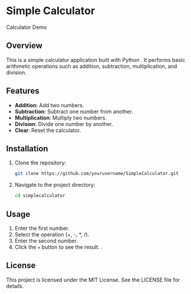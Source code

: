 # Simple Calculator

Calculator Demo

## Overview

This is a simple calculator application built with Python . It performs basic arithmetic operations such as addition, subtraction, multiplication, and division.

## Features

- **Addition**: Add two numbers.
- **Subtraction**: Subtract one number from another.
- **Multiplication**: Multiply two numbers.
- **Division**: Divide one number by another.
- **Clear**: Reset the calculator.

## Installation

1. Clone the repository:
    ```bash
    git clone https://github.com/yourusername/SimpleCalculator.git
    ```
2. Navigate to the project directory:
    ```bash
    cd simplecalculator
    ```

## Usage

1. Enter the first number.
2. Select the operation (+, -, *, /).
3. Enter the second number.
4. Click the `=` button to see the result.
.

## License

This project is licensed under the MIT License. See the LICENSE file for details.
